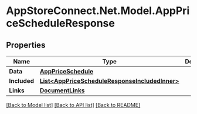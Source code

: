 # AppStoreConnect.Net.Model.AppPriceScheduleResponse

## Properties

Name | Type | Description | Notes
------------ | ------------- | ------------- | -------------
**Data** | [**AppPriceSchedule**](AppPriceSchedule.md) |  | 
**Included** | [**List&lt;AppPriceScheduleResponseIncludedInner&gt;**](AppPriceScheduleResponseIncludedInner.md) |  | [optional] 
**Links** | [**DocumentLinks**](DocumentLinks.md) |  | 

[[Back to Model list]](../README.md#documentation-for-models) [[Back to API list]](../README.md#documentation-for-api-endpoints) [[Back to README]](../README.md)

